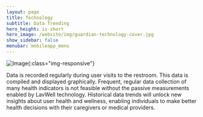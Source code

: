 ```yaml
---
layout: page
title: Technology
subtitle: Data Trending
hero_height: is-short
hero_image: /website/img/guardian-technology-cover.jpg
show_sidebar: false
menubar: mobileapp_menu
---
```


![Image](/website/img/guardian/technology/app_square.png){:class="img-responsive"}

Data is recorded regularly during user visits to the restroom.  This data is compiled and displayed graphically.  Frequent, regular data collection of many health indicators is not feasible without the passive measurements enabled by LavWell technology.  Historical data trends will unlock new insights about user health and wellness, enabling individuals to make better health decisions with their caregivers or medical providers.